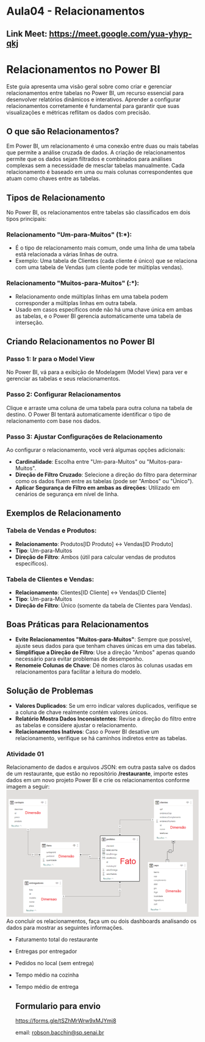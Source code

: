 # Aula04 - Relacionamentos

## Link Meet: https://meet.google.com/yua-yhyp-qkj


# Relacionamentos no Power BI

Este guia apresenta uma visão geral sobre como criar e gerenciar relacionamentos entre tabelas no Power BI, um recurso essencial para desenvolver relatórios dinâmicos e interativos. Aprender a configurar relacionamentos corretamente é fundamental para garantir que suas visualizações e métricas reflitam os dados com precisão.

## O que são Relacionamentos?

Em Power BI, um relacionamento é uma conexão entre duas ou mais tabelas que permite a análise cruzada de dados. A criação de relacionamentos permite que os dados sejam filtrados e combinados para análises complexas sem a necessidade de mesclar tabelas manualmente. Cada relacionamento é baseado em uma ou mais colunas correspondentes que atuam como chaves entre as tabelas.

## Tipos de Relacionamento

No Power BI, os relacionamentos entre tabelas são classificados em dois tipos principais:

### Relacionamento "Um-para-Muitos" (1:*):
- É o tipo de relacionamento mais comum, onde uma linha de uma tabela está relacionada a várias linhas de outra.
- Exemplo: Uma tabela de Clientes (cada cliente é único) que se relaciona com uma tabela de Vendas (um cliente pode ter múltiplas vendas).

### Relacionamento "Muitos-para-Muitos" (:*):
- Relacionamento onde múltiplas linhas em uma tabela podem corresponder a múltiplas linhas em outra tabela.
- Usado em casos específicos onde não há uma chave única em ambas as tabelas, e o Power BI gerencia automaticamente uma tabela de interseção.

## Criando Relacionamentos no Power BI

### Passo 1: Ir para o Model View
No Power BI, vá para a exibição de Modelagem (Model View) para ver e gerenciar as tabelas e seus relacionamentos.

### Passo 2: Configurar Relacionamentos
Clique e arraste uma coluna de uma tabela para outra coluna na tabela de destino. O Power BI tentará automaticamente identificar o tipo de relacionamento com base nos dados.

### Passo 3: Ajustar Configurações de Relacionamento
Ao configurar o relacionamento, você verá algumas opções adicionais:

- **Cardinalidade**: Escolha entre "Um-para-Muitos" ou "Muitos-para-Muitos".
- **Direção de Filtro Cruzado**: Selecione a direção do filtro para determinar como os dados fluem entre as tabelas (pode ser "Ambos" ou "Único").
- **Aplicar Segurança de Filtro em ambas as direções**: Utilizado em cenários de segurança em nível de linha.

## Exemplos de Relacionamento

### Tabela de Vendas e Produtos:
- **Relacionamento**: Produtos[ID Produto] ↔ Vendas[ID Produto]
- **Tipo**: Um-para-Muitos
- **Direção de Filtro**: Ambos (útil para calcular vendas de produtos específicos).

### Tabela de Clientes e Vendas:
- **Relacionamento**: Clientes[ID Cliente] ↔ Vendas[ID Cliente]
- **Tipo**: Um-para-Muitos
- **Direção de Filtro**: Único (somente da tabela de Clientes para Vendas).

## Boas Práticas para Relacionamentos

- **Evite Relacionamentos "Muitos-para-Muitos"**: Sempre que possível, ajuste seus dados para que tenham chaves únicas em uma das tabelas.
- **Simplifique a Direção de Filtro**: Use a direção "Ambos" apenas quando necessário para evitar problemas de desempenho.
- **Renomeie Colunas de Chave**: Dê nomes claros às colunas usadas em relacionamentos para facilitar a leitura do modelo.

## Solução de Problemas

- **Valores Duplicados**: Se um erro indicar valores duplicados, verifique se a coluna de chave realmente contém valores únicos.
- **Relatório Mostra Dados Inconsistentes**: Revise a direção do filtro entre as tabelas e considere ajustar o relacionamento.
- **Relacionamentos Inativos**: Caso o Power BI desative um relacionamento, verifique se há caminhos indiretos entre as tabelas.



### Atividade 01
Relacionamento de dados e arquivos JSON: em outra pasta salve os dados de um restaurante, que estão no repositório **/restaurante**, importe estes dados em um novo projeto Power BI e crie os relacionamentos conforme imagem a seguir:
<br>![restaurante](./relacionamentos.png)
<br> Ao concluir os relacionamentos, faça um ou dois dashboards analisando os dados para mostrar as seguintes informações.
- Faturamento total do restaurante
- Entregas por entregador
- Pedidos no local (sem entrega)
- Tempo médio na cozinha
- Tempo médio de entrega

  ## Formulario para envio
  https://forms.gle/tSZhMrWrw9xMJYmj8

  
  email: robson.bacchin@sp.senai.br

